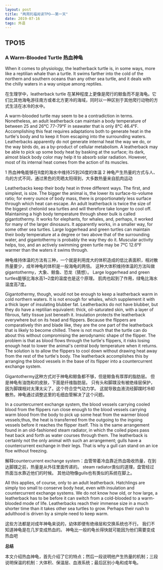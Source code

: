 ```yaml
---
layout: post
title: "两周托福阅读TPO——第一天"
date: 2019-07-16
tags: 外语   
---
```


## **TPO15**

### A Warm-Blooded Turtle 热血神龟

When it comes to physiology, the leatherback turtle is, in some ways, more like a reptilian whale than a turtle. It swims farther into the cold of the northern and southern oceans than any other sea turtle, and it deals with the chilly waters in a way unique among reptiles.

在生理学中，leatherback turtle 在某种程度上更像是爬行的鲸鱼而不是海龟。它们比其他海龟游往南方或者北方更冷的海域，同时以一种区别于其他爬行动物的方式生活在冰冷的水中。

A warm-blooded turtle may seem to be a contradiction in terms. Nonetheless, an adult leatherback can maintain a body temperature of between 25 and 26°C 77–79°F in seawater that is only 8°C 46.4°F. Accomplishing this feat requires adaptations both to generate heat in the turtle's body and to keep it from escaping into the surrounding waters. Leatherbacks apparently do not generate internal heat the way we do, or the way birds do, as a by-product of cellular metabolism. A leatherback may be able to pick up some body heat by basking at the surface; its dark, almost black body color may help it to absorb solar radiation. However, most of its internal heat comes from the action of its muscles.

1 热血神龟能够在8度的海水中维持25到26度的体温
2 神龟产生热量的方式与人、鸟的方式不同，通过黑色的壳晒太阳得到，大多数热量来自肌肉运动

Leatherbacks keep their body heat in three different ways. The first, and simplest, is size. The bigger the animal is, the lower its surface-to-volume ratio; for every ounce of body mass, there is proportionately less surface through which heat can escape. An adult leatherback is twice the size of the biggest cheloniid sea turtles and will therefore take longer to cool off. Maintaining a high body temperature through sheer bulk is called gigantothermy. It works for elephants, for whales, and, perhaps, it worked for many of the larger dinosaurs. It apparently works, in a smaller way, for some other sea turtles. Large loggerhead and green turtles can maintain their body temperature at a degree or two above that of the surrounding water, and gigantothermy is probably the way they do it. Muscular activity helps, too, and an actively swimming green turtle may be 7°C 12.6°F warmer than the waters it swims through.

神龟维持体温的方法有三种，一个就是利用庞大的体积造成的低比表面积，相对散热量要少，成年神龟的体积是一般海龟的两倍。
这种大体积维持体温的方法叫做gigantothermy，大象、鲸鱼、恐龙（猜想）。
Large loggerhead and green turtles能够比海水高1~2度的温度也是这个原理。
肌肉也起到了作用，绿龟比海水温度高7度。

Gigantothermy, though, would not be enough to keep a leatherback warm in cold northern waters. It is not enough for whales, which supplement it with a thick layer of insulating blubber fat. Leatherbacks do not have blubber, but they do have a reptilian equivalent: thick, oil-saturated skin, with a layer of fibrous, fatty tissue just beneath it. Insulation protects the leatherback everywhere but on its head and flippers. Because the flippers are comparatively thin and blade like, they are the one part of the leatherback that is likely to become chilled. There is not much that the turtle can do about this without compromising the aerodynamic shape of the flipper. The problem is that as blood flows through the turtle's flippers, it risks losing enough heat to lower the animal's central body temperature when it returns. The solution is to allow the flippers to cool down without drawing heat away from the rest of the turtle's body. The leatherback accomplishes this by arranging the blood vessels in the base of its flipper into a countercurrent exchange system.

Gigantothermy这种方式对于神龟和鲸鱼都不够，但是鲸鱼有厚厚的脂肪层。
但是神龟有油饱和的皮肤，下面是纤维脂肪层。
只有头和脚蹼没有被绝缘层保护，因为脚蹼相对太薄太尖了。这个符合空气动力学。
这就导致血液流经脚蹼时冷却散热，神龟通过调整这里的毛细血管解决了这个问题。

In a countercurrent exchange system, the blood vessels carrying cooled blood from the flippers run close enough to the blood vessels carrying warm blood from the body to pick up some heat from the warmer blood vessels;thus, the heat is transferred from the outgoing to the ingoing vessels before it reaches the flipper itself. This is the same arrangement found in an old-fashioned steam radiator, in which the coiled pipes pass heat back and forth as water courses through them. The leatherback is certainly not the only animal with such an arrangement; gulls have a countercurrent exchange in their legs. That is why a gull can stand on an ice floe without freezing.

解释countercurrent exchange system：血管带着冷血靠近热血吸收热量，在到达脚蹼之前，热量是从外往里面传递的。
steam radiator类似的道理，盘管经过热面当水靠近他们的时候。
其他动物像gulls也有类似的系统在脚上。

All this applies, of course, only to an adult leatherback. Hatchlings are simply too small to conserve body heat, even with insulation and countercurrent exchange systems. We do not know how old, or how large, a leatherback has to be before it can switch from a cold-blooded to a warm-blooded mode of life. Leatherbacks reach their immense size in a much shorter time than it takes other sea turtles to grow. Perhaps their rush to adulthood is driven by a simple need to keep warm.

这些方法都是对成年神龟来说的，幼体即便有绝缘层和交换系统也不行。
我们不知道神龟是在几岁变成热血的。
神龟比一般的龟长得快就可能因为他们需要变成热血吧

**总结**

本文介绍热血神龟，首先介绍了它的特点；然后一段说明他产生热量的机制；三段说明保温的机制：大体积、保温层、血液系统；最后区别小龟和成年龟。




